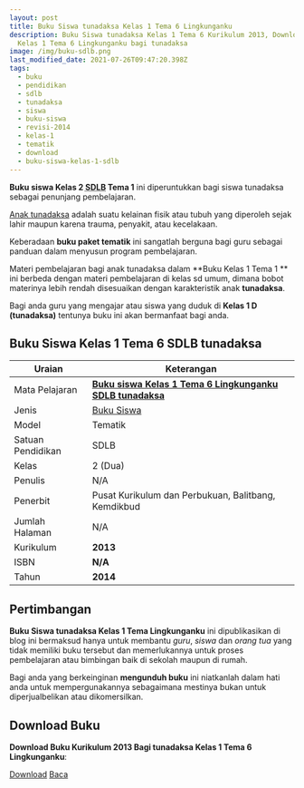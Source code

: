```yaml
---
layout: post
title: Buku Siswa tunadaksa Kelas 1 Tema 6 Lingkunganku
description: Buku Siswa tunadaksa Kelas 1 Tema 6 Kurikulum 2013, Download buku
  Kelas 1 Tema 6 Lingkunganku bagi tunadaksa
image: /img/buku-sdlb.png
last_modified_date: 2021-07-26T09:47:20.398Z
tags:
  - buku
  - pendidikan
  - sdlb
  - tunadaksa
  - siswa
  - buku-siswa
  - revisi-2014
  - kelas-1
  - tematik
  - download
  - buku-siswa-kelas-1-sdlb
---
```



**Buku siswa Kelas 2 <abbr title="Sekolah Dasar Luar Biasa">SDLB</abbr> Tema 1** ini diperuntukkan bagi siswa tunadaksa sebagai penunjang pembelajaran.

[Anak tunadaksa](/teori/pengertian-tunadaksa-menurut-ahli) adalah suatu kelainan fisik atau tubuh yang diperoleh sejak lahir maupun karena trauma, penyakit, atau kecelakaan.

Keberadaan **buku paket tematik** ini sangatlah berguna bagi guru sebagai panduan dalam menyusun program pembelajaran.

Materi pembelajaran bagi anak tunadaksa dalam **Buku Kelas 1 Tema 1 ** ini berbeda dengan materi pembelajaran di kelas sd umum, dimana bobot materinya lebih rendah disesuaikan dengan karakteristik anak **tunadaksa**.

Bagi anda guru yang mengajar atau siswa yang duduk di **Kelas 1 D (tunadaksa)** tentunya buku ini akan bermanfaat bagi anda.

## Buku Siswa Kelas 1 Tema 6 SDLB tunadaksa  

|Uraian|Keterangan|
| --- | --- |
|Mata Pelajaran|<a href="/bse/buku-siswa-tunadaksa-kelas-1-tema-6-lingkunganku" title="Buku siswa Kelas 1 Tema 6 Lingkunganku SDLB tunadaksa"><strong>Buku siswa Kelas 1 Tema 6 Lingkunganku SDLB tunadaksa</strong></a>|
|Jenis|<a href="/bse" title="Buku Siswa" target="_blank">Buku Siswa</a>|
|Model|Tematik|
|Satuan Pendidikan|SDLB|
|Kelas|2 (Dua)|
|Penulis|N/A|
|Penerbit|Pusat Kurikulum dan Perbukuan, Balitbang, Kemdikbud|
|Jumlah Halaman|N/A|
|Kurikulum|<strong>2013</strong>|
|ISBN|<strong>N/A</strong>|
|Tahun|<strong>2014</strong>|

## Pertimbangan
**Buku Siswa tunadaksa Kelas 1 Tema Lingkunganku** ini dipublikasikan di blog ini bermaksud hanya untuk membantu _guru_, _siswa_ dan _orang tua_ yang tidak memiliki buku tersebut dan memerlukannya untuk proses pembelajaran atau bimbingan baik di sekolah maupun di rumah.

Bagi anda yang berkeinginan <b>mengunduh buku</b> ini niatkanlah dalam hati anda untuk mempergunakannya sebagaimana mestinya bukan untuk diperjualbelikan atau dikomersilkan.
  
## Download Buku
**Download Buku Kurikulum 2013 Bagi tunadaksa Kelas 1 Tema 6 Lingkunganku**:
<p class="center"><a class="button download" href="https://docs.google.com/uc?export=download&id=13Lzh69d5srGgsuFbJYsDyXX71ZSqQWl2" rel="nofollow" target="_blank" title="Download Buku Siswa tunadaksa Kelas 1 Tema Lingkunganku">Download</a>
<a class="button demo open-dialog" href="https://drive.google.com/file/d/13Lzh69d5srGgsuFbJYsDyXX71ZSqQWl2/preview" rel="nofollow" target="_blank" title="Download">Baca</a></p>

